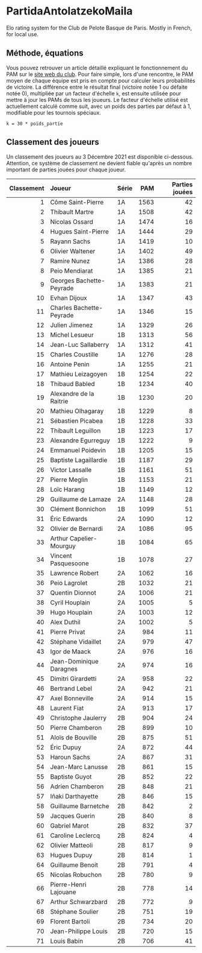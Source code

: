 # PartidaAntolatzekoMaila
Elo rating system for the Club de Pelote Basque de Paris. Mostly in French, for local use.

## Méthode, équations
Vous pouvez retrouver un article détaillé expliquant le fonctionnement du PAM sur le [site web du club](https://www.trinquetdelacavalerie.fr/post/comment-marche-le-classement-des-joueurs). Pour faire simple, lors d'une rencontre, le PAM moyen de chaque équipe est pris en compte pour calculer leurs probabilités de victoire. La différence entre le résultat final (victoire notée 1 ou défaite notée 0), multipliée par un facteur d'échelle `k`, est ensuite utilisée pour mettre à jour les PAMs de tous les joueurs. Le facteur d'échelle utilisé est actuellement calculé comme suit, avec un poids des parties par défaut à 1, modifiable pour les tournois spéciaux.

```
k = 30 * poids_partie
```

## Classement des joueurs
Un classement des joueurs au 3 Décembre 2021 est disponible ci-dessous. Attention, ce système de classement ne devient fiable qu'après un nombre important de parties jouées pour chaque joueur.

|   Classement | Joueur                   | Série   |   PAM |   Parties jouées |
|-------------:|:-------------------------|:--------|------:|-----------------:|
|            1 | Côme Saint-Pierre        | 1A      |  1563 |               42 |
|            2 | Thibault Martre          | 1A      |  1508 |               42 |
|            3 | Nicolas Ossard           | 1A      |  1474 |               16 |
|            4 | Hugues Saint-Pierre      | 1A      |  1444 |               29 |
|            5 | Rayann Sachs             | 1A      |  1419 |               10 |
|            6 | Olivier Waltener         | 1A      |  1402 |               49 |
|            7 | Ramire Nunez             | 1A      |  1386 |               28 |
|            8 | Peio Mendiarat           | 1A      |  1385 |               21 |
|            9 | Georges Bachette-Peyrade | 1A      |  1383 |               21 |
|           10 | Evhan Dijoux             | 1A      |  1347 |               43 |
|           11 | Charles Bachette-Peyrade | 1A      |  1346 |               15 |
|           12 | Julien Jimenez           | 1A      |  1329 |               26 |
|           13 | Michel Lesueur           | 1B      |  1313 |               56 |
|           14 | Jean-Luc Sallaberry      | 1A      |  1312 |               41 |
|           15 | Charles Coustille        | 1A      |  1276 |               28 |
|           16 | Antoine Penin            | 1A      |  1255 |               21 |
|           17 | Mathieu Leizagoyen       | 1B      |  1254 |               22 |
|           18 | Thibaud Babled           | 1B      |  1234 |               40 |
|           19 | Alexandre de la Raitrie  | 1B      |  1230 |               20 |
|           20 | Mathieu Olhagaray        | 1B      |  1229 |                8 |
|           21 | Sébastien Picabea        | 1B      |  1228 |               33 |
|           22 | Thibault Leguillon       | 1B      |  1223 |               17 |
|           23 | Alexandre Egurreguy      | 1B      |  1222 |                9 |
|           24 | Emmanuel Poidevin        | 1B      |  1205 |               15 |
|           25 | Baptiste Lagaillardie    | 1B      |  1187 |               29 |
|           26 | Victor Lassalle          | 1B      |  1161 |               51 |
|           27 | Pierre Meglin            | 1B      |  1153 |               21 |
|           28 | Loïc Harang              | 1B      |  1149 |               12 |
|           29 | Guillaume de Lamaze      | 2A      |  1148 |               28 |
|           30 | Clément Bonnichon        | 1B      |  1099 |               51 |
|           31 | Éric Edwards             | 2A      |  1090 |               12 |
|           32 | Olivier de Bernardi      | 2A      |  1086 |               95 |
|           33 | Arthur Capelier-Mourguy  | 1B      |  1084 |               65 |
|           34 | Vincent Pasquesoone      | 1B      |  1078 |               27 |
|           35 | Lawrence Robert          | 2A      |  1062 |               16 |
|           36 | Peio Lagrolet            | 2B      |  1032 |               21 |
|           37 | Quentin Dionnot          | 2A      |  1006 |               21 |
|           38 | Cyril Houplain           | 2A      |  1005 |                5 |
|           39 | Hugo Houplain            | 2A      |  1003 |               12 |
|           40 | Alex Duthil              | 2A      |  1002 |                5 |
|           41 | Pierre Privat            | 2A      |   984 |               11 |
|           42 | Stéphane Vidaillet       | 2A      |   979 |               47 |
|           43 | Igor de Maack            | 2A      |   976 |               16 |
|           44 | Jean-Dominique Daragnes  | 2A      |   974 |               16 |
|           45 | Dimitri Girardetti       | 2A      |   958 |               22 |
|           46 | Bertrand Lebel           | 2A      |   942 |               21 |
|           47 | Axel Bonneville          | 2A      |   914 |               15 |
|           48 | Laurent Fiat             | 2A      |   913 |               17 |
|           49 | Christophe Jaulerry      | 2B      |   904 |               24 |
|           50 | Pierre Chamberon         | 2B      |   899 |               10 |
|           51 | Aloïs de Bouville        | 2B      |   875 |               51 |
|           52 | Éric Dupuy               | 2A      |   872 |               44 |
|           53 | Haroun Sachs             | 2A      |   867 |               31 |
|           54 | Jean-Marc Lanusse        | 2B      |   861 |               15 |
|           55 | Baptiste Guyot           | 2B      |   852 |               22 |
|           56 | Adrien Chamberon         | 2B      |   848 |               21 |
|           57 | Iñaki Darthayette        | 2B      |   846 |               15 |
|           58 | Guillaume Barnetche      | 2B      |   842 |                2 |
|           59 | Jacques Guerin           | 2B      |   840 |                8 |
|           60 | Gabriel Marot            | 2B      |   832 |               37 |
|           61 | Caroline Leclercq        | 2B      |   824 |                4 |
|           62 | Olivier Matteoli         | 2B      |   817 |                9 |
|           63 | Hugues Dupuy             | 2B      |   814 |                1 |
|           64 | Guillaume Benoit         | 2B      |   791 |                4 |
|           65 | Nicolas Robuchon         | 2B      |   780 |                9 |
|           66 | Pierre-Henri Lajouane    | 2B      |   778 |               14 |
|           67 | Arthur Schwarzbard       | 2B      |   772 |                9 |
|           68 | Stéphane Soulier         | 2B      |   751 |               19 |
|           69 | Florent Bartoli          | 2B      |   734 |               20 |
|           70 | Jean-Philippe Louis      | 2B      |   720 |               15 |
|           71 | Louis Babin              | 2B      |   706 |               41 |
